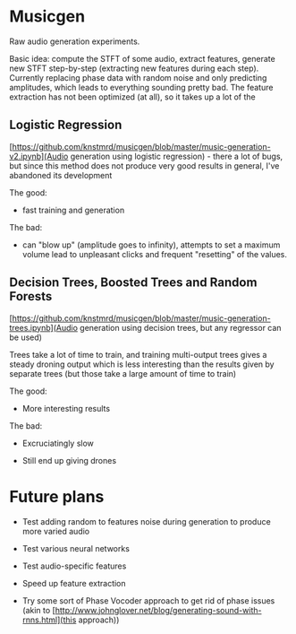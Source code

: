 # Musicgen

Raw audio generation experiments.

Basic idea: compute the STFT of some audio, extract features, generate new STFT step-by-step (extracting new features during each step). Currently replacing phase data with random noise and only predicting amplitudes, which leads to everything sounding pretty bad. The feature extraction has not been optimized (at all), so it takes up a lot of the 

## Logistic Regression

[https://github.com/knstmrd/musicgen/blob/master/music-generation-v2.ipynb](Audio generation using logistic regression) - there a lot of bugs, but since this method does not produce very good results in general, I've abandoned its development

The good:

* fast training and generation

The bad:

* can "blow up" (amplitude goes to infinity), attempts to set a maximum volume lead to unpleasant clicks and frequent "resetting" of the values.

## Decision Trees, Boosted Trees and Random Forests

[https://github.com/knstmrd/musicgen/blob/master/music-generation-trees.ipynb](Audio generation using decision trees, but any regressor can be used)

Trees take a lot of time to train, and training multi-output trees gives a steady droning output which is less interesting than the results given by separate trees (but those take a large amount of time to train)

The good:

* More interesting results

The bad:

* Excruciatingly slow

* Still end up giving drones

# Future plans

* Test adding random to features noise during generation to produce more varied audio

* Test various neural networks

* Test audio-specific features

* Speed up feature extraction

* Try some sort of Phase Vocoder approach to get rid of phase issues (akin to [http://www.johnglover.net/blog/generating-sound-with-rnns.html](this approach))